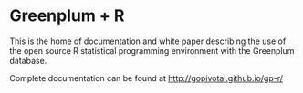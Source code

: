 Greenplum + R
==============
This is the home of documentation and white paper describing the use of the open source R statistical programming environment with the Greenplum database. 

Complete documentation can be found at http://gopivotal.github.io/gp-r/
